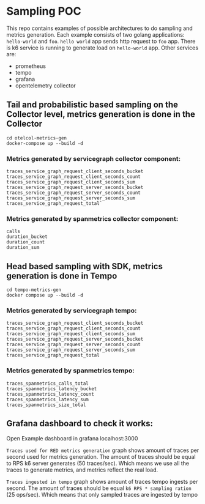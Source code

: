 # Sampling POC

This repo contains examples of possible architectures to do sampling and metrics generation.
Each example consists of two golang applications: `hello-world` and `foo`. `hello world` app sends http request to `foo` app.
There is k6 service is running to generate load on `hello-world` app.
Other services are:
- prometheus
- tempo
- grafana
- opentelemetry collector

## Tail and probabilistic based sampling on the Collector level, metrics generation is done in the Collector

```shell
cd otelcol-metrics-gen
docker-compose up --build -d 
```

### Metrics generated by servicegraph collector component:
```
traces_service_graph_request_client_seconds_bucket
traces_service_graph_request_client_seconds_count
traces_service_graph_request_client_seconds_sum
traces_service_graph_request_server_seconds_bucket
traces_service_graph_request_server_seconds_count
traces_service_graph_request_server_seconds_sum
traces_service_graph_request_total`
```
### Metrics generated by spanmetrics collector component:
```
calls
duration_bucket
duration_count
duration_sum
```

## Head based sampling with SDK, metrics generation is done in Tempo 
```shell
cd tempo-metrics-gen
docker compose up --build -d 
```

### Metrics generated by servicegraph tempo:
```
traces_service_graph_request_client_seconds_bucket
traces_service_graph_request_client_seconds_count
traces_service_graph_request_client_seconds_sum
traces_service_graph_request_server_seconds_bucket
traces_service_graph_request_server_seconds_count
traces_service_graph_request_server_seconds_sum
traces_service_graph_request_total
```

### Metrics generated by spanmetrics tempo:
```
traces_spanmetrics_calls_total
traces_spanmetrics_latency_bucket
traces_spanmetrics_latency_count
traces_spanmetrics_latency_sum
traces_spanmetrics_size_total
```

## Grafana dashboard to check it works:

Open Example dashboard in grafana localhost:3000

`Traces used for RED metrics generation` graph shows amount of traces per second used for metrics generation.
The amount of traces should be equal to RPS k6 server generates (50 traces/sec).
Which means we use all the traces to generate metrics, and metrics reflect the real load.

`Traces ingested in tempo` graph shows amount of traces tempo ingests per second.
The amount of traces should be equal `k6 RPS * sampling ration` (25 ops/sec).
Which means that only sampled traces are ingested by tempo
